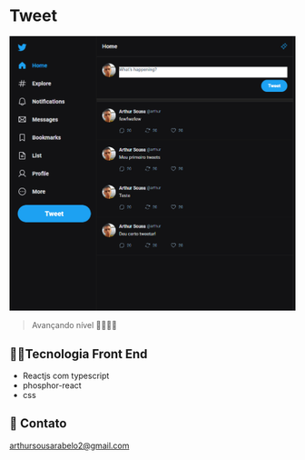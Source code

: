 
# Tweet

![preview](./.github/tweet.png)


> Avançando nível 👨‍💻👨‍💻

## 👨‍💻Tecnologia Front End

 - Reactjs com typescript
 - phosphor-react
 - css




 ## 💛 Contato
 arthursousarabelo2@gmail.com